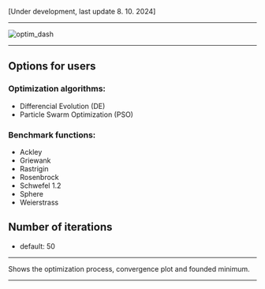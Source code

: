 [Under development, last update 8. 10. 2024]

---

![optim_dash](https://github.com/user-attachments/assets/63dcd967-c052-4049-868c-43f02b459612)

---
## Options for users

### Optimization algorithms:
 - Differencial Evolution (DE)
 - Particle Swarm Optimization (PSO)

### Benchmark functions:
 - Ackley
 - Griewank
 - Rastrigin
 - Rosenbrock
 - Schwefel 1.2
 - Sphere
 - Weierstrass

## Number of iterations
  - default: 50

---
Shows the optimization process, convergence plot and founded minimum.

---
